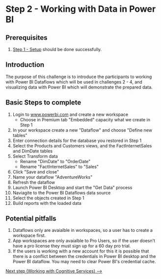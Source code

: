 # Step 2 - Working with Data in Power BI

## Prerequisites

1. [Step 1 - Setup](https://github.com/Alexandrovdi/PowerBI_AI/blob/main/Challenge%20steps/Step%201%20-%20Setup.md) should be done successfully.


## Introduction

The purpose of this challenge is to introduce the participants to working with Power BI Dataflows which will be used in challenges 2 - 4, and visualizing data with Power BI which will demonstrate the prepared data.


## Basic Steps to complete
1. Login to www.powerbi.com and create a new workspace
   - Choose in Premium tab "Embedded" capacity what we create in Step 1
3. In your workspace create a new "Dataflow" and choose "Define new tables"
4. Enter connection details for the database you restored in Step 1
5. Select the Products and Customers views, and the FactInternetSales and DimDate tables
6. Select Transform data
   - Rename "DimDate" to "OrderDate"
   - Rename "FactInternetSales" to "Sales"
8. Click "Save and close"
9. Name your dataflow "AdventureWorks"
10. Refresh the dataflow
11. Launch Power BI Desktop and start the "Get Data" process
12. Naviagite to the Power BI Dataflows data source
13. Select the objects created in Step 1
14. Build reports with the loaded data

## Potential pitfalls

1. Dataflows only are avaialble in workspaces, so a user has to create a workspace first.
1. App workspaces are only avaialble to Pro Users, so if the user doesn't have a pro license they must sign up for a 60 day pro trial.
1. If the users is working with a new account for this it is possible that there is a conflict between the credentials in Power BI desktop and the Power BI dataflow.  You may need to clear Power BI's credential cache.


[Next step (Working with Cognitive Services) -->](https://github.com/Alexandrovdi/PowerBI_AI/blob/main/Challenge%20steps/Step%203%20-%20CognitiveServices.md)
